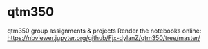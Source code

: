 # qtm350
qtm350 group assignments &amp; projects
Render the notebooks online: https://nbviewer.jupyter.org/github/Fjx-dylanZ/qtm350/tree/master/
